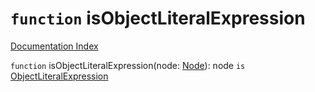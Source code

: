# `function` isObjectLiteralExpression

[Documentation Index](../README.md)

`function` isObjectLiteralExpression(node: [Node](../interface.Node/README.md)): node `is` [ObjectLiteralExpression](../interface.ObjectLiteralExpression/README.md)

